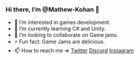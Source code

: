 ### Hi there, I’m @Mathew-Kohan 👋


- 👀 I’m interested in games development.
- 🌱 I’m currently learning C# and Unity.
- 💞️ I’m looking to collaborate on Game jams.
- ⚡ Fun fact: Game Jams are delicious.
- 📫 How to reach me =>
[Twitter](https://twitter.com/mh_kl)
[Discord](https://discord.com/users/855715968533135370)
[Instagram](https://www.instagram.com/mh.kay/)

<!--
**Matt-Kohan/Matt-Kohan** is a ✨ _special_ ✨ repository because its `README.md` (this file) appears on your GitHub profile.
-->
